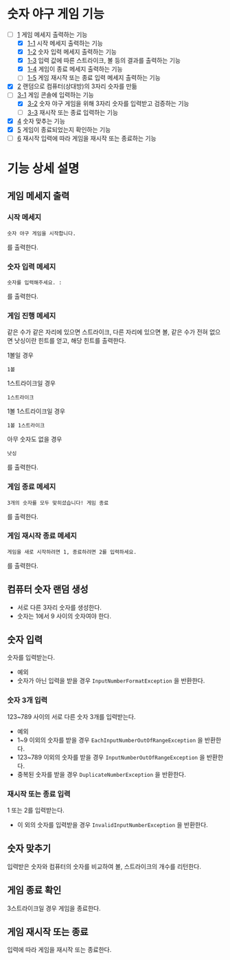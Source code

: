 # 숫자 야구 게임 기능

- [ ] [1](#게임-메세지-출력) 게임 메세지 출력하는 기능
    - [x] [1-1](#시작-메세지) 시작 메세지 출력하는 기능
    - [x] [1-2](#숫자-입력-메세지) 숫자 입력 메세지 출력하는 기능
    - [x] [1-3](#게임-진행-메세지) 입력 값에 따른 스트라이크, 볼 등의 결과를 출력하는 기능
    - [x] [1-4](#게임-종료-메세지) 게임이 종료 메세지 출력하는 기능
    - [ ] [1-5](#게임-재시작-종료-메세지) 게임 재시작 또는 종료 입력 메세지 출력하는 기능
- [x] [2](#컴퓨터-숫자-랜덤-생성) 랜덤으로 컴퓨터(상대방)의 3자리 슷자를 만듦 
- [ ] [3-1](#숫자-입력) 게임 콘솔에 입력하는 기능
  - [x] [3-2](#숫자-3개-입력) 숫자 야구 게임을 위해 3자리 숫자를 입력받고 검증하는 기능 
  - [ ] [3-3](#재시작-또는-종료-입력) 재시작 또는 종료 입력하는 기능
- [x] [4](#숫자-맞추기) 숫자 맞추는 기능
- [X] [5](#게임-종료-확인) 게임이 종료되었는지 확인하는 기능
- [ ] [6](#게임-재시작-또는-종료) 재시작 입력에 따라 게임을 재시작 또는 종료하는 기능

# 기능 상세 설명

## 게임 메세지 출력

### 시작 메세지


```text
숫자 야구 게임을 시작합니다.

```
를 출력한다.

### 숫자 입력 메세지

```text
숫자를 입력해주세요. : 
```
를 출력한다.

### 게임 진행 메세지

같은 수가 같은 자리에 있으면 스트라이크, 다른 자리에 있으면 볼, 같은 수가 전혀 없으면 낫싱이란 힌트를 얻고, 해당 힌트를 출력한다.

1볼일 경우
```text
1볼

```
1스트라이크일 경우
```text
1스트라이크

```
1볼 1스트라이크일 경우
```text
1볼 1스트라이크

```
아무 숫자도 없을 경우
```text
낫싱

```
를 출력한다.

### 게임 종료 메세지

```text
3개의 숫자를 모두 맞히셨습니다! 게임 종료

```
를 출력한다.

### 게임 재시작 종료 메세지

```text
게임을 새로 시작하려면 1, 종료하려면 2를 입력하세요.

```
를 출력한다.
## 컴퓨터 숫자 랜덤 생성

- 서로 다른 3자리 숫자를 생성한다.
- 숫자는 1에서 9 사이의 숫자여야 한다.

## 숫자 입력

숫자를 입력받는다.

- 예외
- 숫자가 아닌 입력을 받을 경우 `InputNumberFormatException` 을 반환한다.

### 숫자 3개 입력

123~789 사이의 서로 다른 숫자 3개를 입력받는다.

- 예외
- 1~9 이외의 숫자를 받을 경우 `EachInputNumberOutOfRangeException` 을 반환한다.
- 123~789 이외의 숫자를 받을 경우 `InputNumberOutOfRangeException` 을 반환한다.
- 중복된 숫자를 받을 경우 `DuplicateNumberException` 을 반환한다.

### 재시작 또는 종료 입력

1 또는 2를 입력받는다.
- 이 외의 숫자를 입력받을 경우 `InvalidInputNumberException` 을 반환한다.

## 숫자 맞추기

입력받은 숫자와 컴퓨터의 숫자를 비교하여 볼, 스트라이크의 개수를 리턴한다.

## 게임 종료 확인

3스트라이크일 경우 게임을 종료한다.

## 게임 재시작 또는 종료

입력에 따라 게임을 재시작 또는 종료한다.  